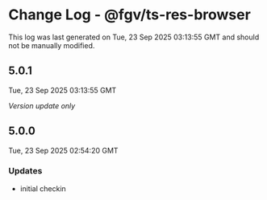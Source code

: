 # Change Log - @fgv/ts-res-browser

This log was last generated on Tue, 23 Sep 2025 03:13:55 GMT and should not be manually modified.

## 5.0.1
Tue, 23 Sep 2025 03:13:55 GMT

_Version update only_

## 5.0.0
Tue, 23 Sep 2025 02:54:20 GMT

### Updates

- initial checkin

